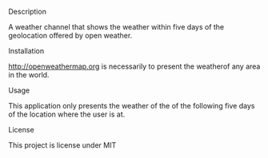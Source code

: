 Description

A weather channel that shows the weather within five days of the geolocation offered by open weather.

Installation

http://openweathermap.org is necessarily to present the weatherof any area in the world.

Usage

This application only presents the weather of the of the following five days of the location where the user is at. 

License

This project is license under MIT


